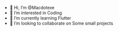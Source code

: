 - 👋 Hi, I’m @Macdotexe
- 👀 I’m interested in Coding
- 🌱 I’m currently learning Flutter
- 💞️ I’m looking to collaborate on Some small projects
